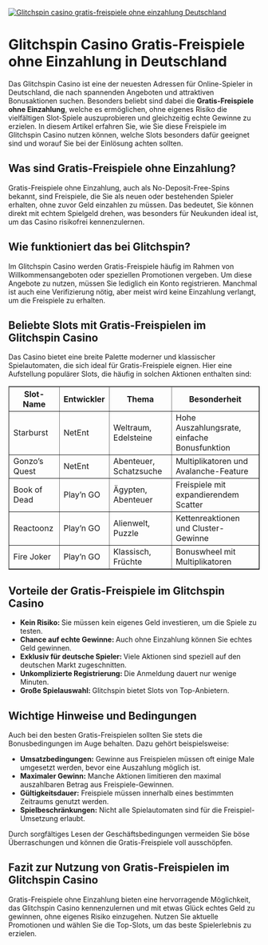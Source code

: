 [![Glitchspin casino gratis-freispiele ohne einzahlung Deutschland](https://123-caf.pages.dev/gitsignup.png)](https://vrmoo.ru/Bt82HjjY)

<h1>Glitchspin Casino Gratis-Freispiele ohne Einzahlung in Deutschland</h1>  <p>Das Glitchspin Casino ist eine der neuesten Adressen für Online-Spieler in Deutschland, die nach spannenden Angeboten und attraktiven Bonusaktionen suchen. Besonders beliebt sind dabei die <strong>Gratis-Freispiele ohne Einzahlung</strong>, welche es ermöglichen, ohne eigenes Risiko die vielfältigen Slot-Spiele auszuprobieren und gleichzeitig echte Gewinne zu erzielen. In diesem Artikel erfahren Sie, wie Sie diese Freispiele im Glitchspin Casino nutzen können, welche Slots besonders dafür geeignet sind und worauf Sie bei der Einlösung achten sollten.</p>  <h2>Was sind Gratis-Freispiele ohne Einzahlung?</h2>  <p>Gratis-Freispiele ohne Einzahlung, auch als No-Deposit-Free-Spins bekannt, sind Freispiele, die Sie als neuen oder bestehenden Spieler erhalten, ohne zuvor Geld einzahlen zu müssen. Das bedeutet, Sie können direkt mit echtem Spielgeld drehen, was besonders für Neukunden ideal ist, um das Casino risikofrei kennenzulernen.</p>  <h2>Wie funktioniert das bei Glitchspin?</h2>  <p>Im Glitchspin Casino werden Gratis-Freispiele häufig im Rahmen von Willkommensangeboten oder speziellen Promotionen vergeben. Um diese Angebote zu nutzen, müssen Sie lediglich ein Konto registrieren. Manchmal ist auch eine Verifizierung nötig, aber meist wird keine Einzahlung verlangt, um die Freispiele zu erhalten.</p>  <h2>Beliebte Slots mit Gratis-Freispielen im Glitchspin Casino</h2>  <p>Das Casino bietet eine breite Palette moderner und klassischer Spielautomaten, die sich ideal für Gratis-Freispiele eignen. Hier eine Aufstellung populärer Slots, die häufig in solchen Aktionen enthalten sind:</p>  <table border="1" cellpadding="5" cellspacing="0">   <thead>     <tr>       <th>Slot-Name</th>       <th>Entwickler</th>       <th>Thema</th>       <th>Besonderheit</th>     </tr>   </thead>   <tbody>     <tr>       <td>Starburst</td>       <td>NetEnt</td>       <td>Weltraum, Edelsteine</td>       <td>Hohe Auszahlungsrate, einfache Bonusfunktion</td>     </tr>     <tr>       <td>Gonzo’s Quest</td>       <td>NetEnt</td>       <td>Abenteuer, Schatzsuche</td>       <td>Multiplikatoren und Avalanche-Feature</td>     </tr>     <tr>       <td>Book of Dead</td>       <td>Play’n GO</td>       <td>Ägypten, Abenteuer</td>       <td>Freispiele mit expandierendem Scatter</td>     </tr>     <tr>       <td>Reactoonz</td>       <td>Play’n GO</td>       <td>Alienwelt, Puzzle</td>       <td>Kettenreaktionen und Cluster-Gewinne</td>     </tr>     <tr>       <td>Fire Joker</td>       <td>Play’n GO</td>       <td>Klassisch, Früchte</td>       <td>Bonuswheel mit Multiplikatoren</td>     </tr>   </tbody> </table>  <h2>Vorteile der Gratis-Freispiele im Glitchspin Casino</h2>  <ul>   <li><strong>Kein Risiko: </strong>Sie müssen kein eigenes Geld investieren, um die Spiele zu testen.</li>   <li><strong>Chance auf echte Gewinne: </strong>Auch ohne Einzahlung können Sie echtes Geld gewinnen.</li>   <li><strong>Exklusiv für deutsche Spieler: </strong>Viele Aktionen sind speziell auf den deutschen Markt zugeschnitten.</li>   <li><strong>Unkomplizierte Registrierung: </strong>Die Anmeldung dauert nur wenige Minuten.</li>   <li><strong>Große Spielauswahl: </strong>Glitchspin bietet Slots von Top-Anbietern.</li> </ul>  <h2>Wichtige Hinweise und Bedingungen</h2>  <p>Auch bei den besten Gratis-Freispielen sollten Sie stets die Bonusbedingungen im Auge behalten. Dazu gehört beispielsweise:</p>  <ul>   <li><strong>Umsatzbedingungen:</strong> Gewinne aus Freispielen müssen oft einige Male umgesetzt werden, bevor eine Auszahlung möglich ist.</li>   <li><strong>Maximaler Gewinn:</strong> Manche Aktionen limitieren den maximal auszahlbaren Betrag aus Freispiele-Gewinnen.</li>   <li><strong>Gültigkeitsdauer:</strong> Freispiele müssen innerhalb eines bestimmten Zeitraums genutzt werden.</li>   <li><strong>Spielbeschränkungen:</strong> Nicht alle Spielautomaten sind für die Freispiel-Umsetzung erlaubt.</li> </ul>  <p>Durch sorgfältiges Lesen der Geschäftsbedingungen vermeiden Sie böse Überraschungen und können die Gratis-Freispiele voll ausschöpfen.</p>  <h2>Fazit zur Nutzung von Gratis-Freispielen im Glitchspin Casino</h2>  <p>Gratis-Freispiele ohne Einzahlung bieten eine hervorragende Möglichkeit, das Glitchspin Casino kennenzulernen und mit etwas Glück echtes Geld zu gewinnen, ohne eigenes Risiko einzugehen. Nutzen Sie aktuelle Promotionen und wählen Sie die Top-Slots, um das beste Spielerlebnis zu erzielen.</p>